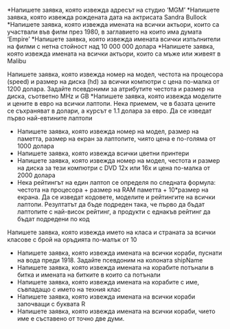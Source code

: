 *Напишете заявка, която извежда адресът на студио ‘MGM’
*Напишете заявка, която извежда рождената дата на актрисата Sandra Bullock
*Напишете заявка, която извежда имената на всички актьори, които са участвали
във филм през 1980, в заглавието на които има думата ‘Empire’
*Напишете заявка, която извежда имената всички изпълнители на филми с нетна
стойност над 10 000 000 долара
*Напишете заявка, която извежда имената на всички актьори, които са мъже или
живеят в Malibu


Напишете заявка, която извежда номер на модел, честота на процесора (speed) и
размер на диска (hd) за всички компютри с цена по-малка от 1200 долара.
Задайте псевдоними за атрибутите честота и размер на диска, съответно MHz и
GB
*Напишете заявка, която извежда моделите и цените в евро на всички лаптопи.
Нека приемем, че в базата цените се съхраняват в долари, а курсът е 1.1 долара
за евро. Да се изведат първо най-евтините лаптопи
* Напишете заявка, която извежда номер на модел, размер на паметта, размер на
екран за лаптопите, чиято цена е по-голяма от 1000 долара
* Напишете заявка, която извежда всички цветни принтери
* Напишете заявка, която извежда номер на модел, честота и размер на диска за
тези компютри с DVD 12x или 16x и цена по-малка от 2000 долара
* Нека рейтингът на един лаптоп се определя по следната формула: честота на
процесора + размер на RAM паметта + 10*размер на екрана. Да се изведат
кодовете, моделите и рейтингите на всички лаптопи. Резултатът да бъде
подреден така, че първо да бъдат лаптопите с най-висок рейтинг, а продукти с
еднакъв рейтинг да бъдат подредени по код


Напишете заявка, която извежда името на класа и страната за всички класове с
брой на оръдията по-малък от 10
* Напишете заявка, която извежда имената на всички кораби, пуснати на вода
преди 1918. Задайте псевдоним на колоната shipName
* Напишете заявка, която извежда имената на корабите потънали в битка и
имената на битките в които са потънали
* Напишете заявка, която извежда имената на корабите с име, съвпадащо с името
на техния клас
* Напишете заявка, която извежда имената на всички кораби започващи с буквата
R
* Напишете заявка, която извежда имената на всички кораби, чието име е
съставено от точно две думи.
